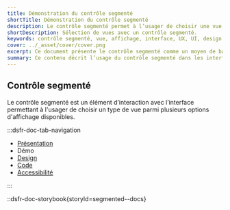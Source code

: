 ```yaml
---
title: Démonstration du contrôle segmenté
shortTitle: Démonstration du contrôle segmenté
description: Le contrôle segmenté permet à l’usager de choisir une vue parmi plusieurs options d’affichage disponibles dans une interface.
shortDescription: Sélection de vues avec un contrôle segmenté.
keywords: contrôle segmenté, vue, affichage, interface, UX, UI, design system, libellé, navigation, accessibilité
cover: ../_asset/cover/cover.png
excerpt: Ce document présente le contrôle segmenté comme un moyen de basculer entre différentes vues d’un même contenu tout en assurant clarté et cohérence dans l’interface.
summary: Ce contenu décrit l’usage du contrôle segmenté dans les interfaces pour permettre à l’usager de basculer entre plusieurs types d’affichage d’un même contenu, comme une vue en liste ou en carte. Il insiste sur les bonnes pratiques à respecter telles que la limitation du nombre de segments, la nécessité d’un libellé clair pour chaque option et l’obligation d’une valeur par défaut. Ce guide s’adresse aux concepteurs et développeurs souhaitant garantir une navigation fluide, explicite et accessible.
---
```


## Contrôle segmenté

Le contrôle segmenté est un élément d’interaction avec l’interface permettant à l'usager de choisir un type de vue parmi plusieurs options d'affichage disponibles.

:::dsfr-doc-tab-navigation

- [Présentation](../index.md)
- Démo
- [Design](../design/index.md)
- [Code](../code/index.md)
- [Accessibilité](../accessibility/index.md)

:::

::dsfr-doc-storybook{storyId=segmented--docs}
